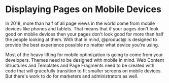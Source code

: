 # Displaying Pages on Mobile Devices

In 2018, more than half of all page views in the world come from mobile devices 
like phones and tablets. That means that if your pages don't look good on 
mobile devices then your pages don't look good for more than half the people 
looking at them. With that in mind, @product@ is designed to provide the best 
experience possible no matter what device you're using.

Most of the heavy lifting for mobile optimization is going to come from your 
developers. Themes need to be designed with mobile in mind. Web Content 
Structures and Templates and Page Fragments need to be created with code that 
will gracefully transition to fit smaller screens on mobile devices. But 
there's work to do for marketers and administrators as well.
